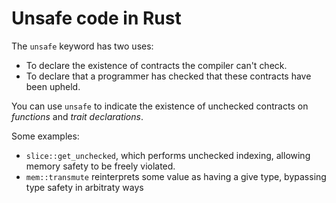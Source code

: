 # Unsafe code in Rust

The `unsafe` keyword has two uses:

- To declare the existence of contracts the compiler can't check.
- To declare that a programmer has checked that these contracts have been upheld.

You can use `unsafe` to indicate the existence of unchecked contracts on _functions_ and _trait declarations_.

Some examples:

- `slice::get_unchecked`, which performs unchecked indexing, allowing memory safety to be freely violated.
- `mem::transmute` reinterprets some value as having a give type, bypassing type safety in arbitraty ways 
